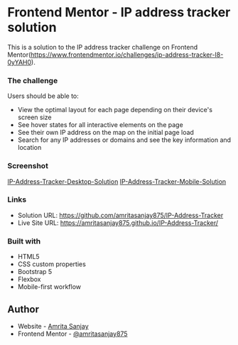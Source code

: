 # Frontend Mentor - IP address tracker solution

This is a solution to the IP address tracker challenge on Frontend Mentor(https://www.frontendmentor.io/challenges/ip-address-tracker-I8-0yYAH0). 


### The challenge

Users should be able to:

- View the optimal layout for each page depending on their device's screen size
- See hover states for all interactive elements on the page
- See their own IP address on the map on the initial page load
- Search for any IP addresses or domains and see the key information and location

### Screenshot

[IP-Address-Tracker-Desktop-Solution](./screenshots/Desktop-Solution-Screenshot.png)
[IP-Address-Tracker-Mobile-Solution](./screenshots/Mobile-Solution-Screenshot.png)


### Links

- Solution URL: https://github.com/amritasanjay875/IP-Address-Tracker
- Live Site URL: https://amritasanjay875.github.io/IP-Address-Tracker/


### Built with

- HTML5
- CSS custom properties
- Bootstrap 5
- Flexbox
- Mobile-first workflow

## Author

- Website - [Amrita Sanjay]([https://www.your-site.com](https://github.com/amritasanjay875))
- Frontend Mentor - [@amritasanjay875]([https://www.frontendmentor.io/profile/yourusername](https://www.frontendmentor.io/profile/amritasanjay875))
